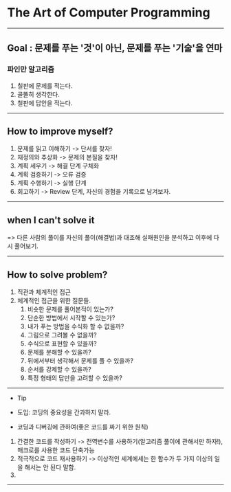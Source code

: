 # The Art of Computer Programming

---

## Goal : 문제를 푸는 '것'이 아닌, 문제를 푸는 '기술'을 연마

### 파인만 알고리즘

1. 칠판에 문제를 적는다.
2. 골똘히 생각한다.
3. 철판에 답안을 적는다.

---

## How to improve myself?

   1. 문제를 읽고 이해하기 -> 단서를 찾자!
   2. 재정의와 추상화 -> 문제의 본질을 찾자!
   3. 계획 세우기 -> 해결 단계 구체화
   4. 계획 검증하기 -> 오류 검증
   5. 계획 수행하기 -> 실행 단계
   6. 회고하기 -> Review 단계, 자신의 경험을 기록으로 남겨보자.

---

## when I can't solve it

=> 다른 사람의 풀이를 자신의 풀이(해결법)과 대조해 실패원인을 분석하고 이후에 다시 풀어보기.

---

## How to solve problem?

1. 직관과 체계적인 접근
2. 체계적인 접근을 위한 질문들.
   1. 비슷한 문제를 풀어본적이 있는가?
   2. 단순한 방법에서 시작할 수 있는가?
   3. 내가 푸는 방법을 수식화 할 수 없을까?
   4. 그림으로 그려볼 수 없을까?
   5. 수식으로 표현할 수 있을까?
   6. 문제를 분해할 수 있을까?
   7. 뒤에서부터 생각해서 문제를 풀 수 있을까?
   8. 순서를 강제할 수 있을까?
   9. 특정 형태의 답만을 고려할 수 있을까?

---

* Tip

- 도입: 코딩의 중요성을 간과하지 말라.

- 코딩과 디버깅에 관하여(좋은 코드를 짜기 위한 원칙)

1. 간결한 코드를 작성하기 -> 전역변수를 사용하기(알고리즘 풀이에 관해서만 하자!), 매크로를 사용한 코드 단축가능
2. 적극적으로 코드 재사용하기 -> 이상적인 세계에세는 한 함수가 두 가지 이상의 일을 해서는 안 된다 말함.
3. 

---
